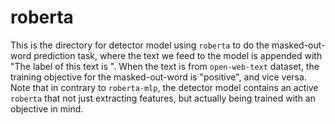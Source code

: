 # roberta
This is the directory for detector model using `roberta` to do the masked-out-word prediction task, where the text we feed to the model is  appended with "The label of this text is <mask>". When the text is from `open-web-text` dataset, the training objective for the masked-out-word is "positive", and vice versa. Note that in contrary to `roberta-mlp`, the detector model contains an active `roberta` that not just extracting features, but actually being trained with an objective in mind.
